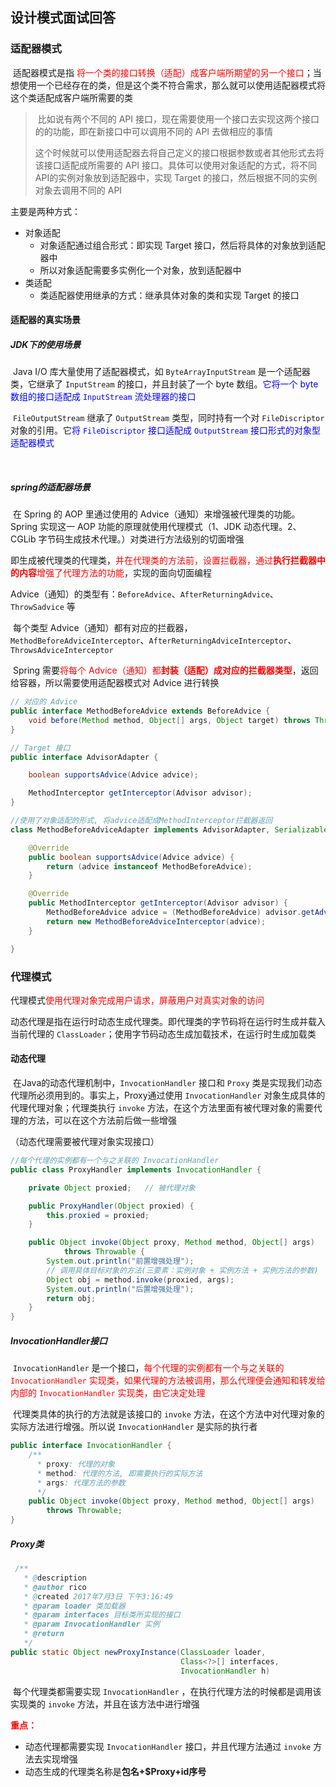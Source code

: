 ## 设计模式面试回答

### 适配器模式

​		适配器模式是指 <font color=red>将一个类的接口转换（适配）成客户端所期望的另一个接口</font>；当想使用一个已经存在的类，但是这个类不符合需求，那么就可以使用适配器模式将这个类适配成客户端所需要的类

> ​		比如说有两个不同的 API 接口，现在需要使用一个接口去实现这两个接口的的功能，即在新接口中可以调用不同的 API 去做相应的事情
>
> ​		这个时候就可以使用适配器去将自己定义的接口根据参数或者其他形式去将该接口适配成所需要的 API 接口。具体可以使用对象适配的方式，将不同API的实例对象放到适配器中，实现 Target 的接口，然后根据不同的实例对象去调用不同的 API 

主要是两种方式：

- 对象适配
  - 对象适配通过组合形式：即实现 Target 接口，然后将具体的对象放到适配器中
  - 所以对象适配需要多实例化一个对象，放到适配器中
- 类适配
  - 类适配器使用继承的方式：继承具体对象的类和实现 Target 的接口



#### 适配器的真实场景

##### JDK下的使用场景

​		Java I/O 库大量使用了适配器模式，如 `ByteArrayInputStream` 是一个适配器类，它继承了 `InputStream` 的接口，并且封装了一个 byte 数组。<font color=blue>它将一个 byte 数组的接口适配成 `InputStream` 流处理器的接口</font>

​		`FileOutputStream` 继承了 `OutputStream` 类型，同时持有一个对 `FileDiscriptor` 对象的引用。它<font color=blue>将 `FileDiscriptor` 接口适配成 `OutputStream` 接口形式的对象型适配器模式</font>

​		

##### spring的适配器场景

​		在 Spring 的 AOP 里通过使用的 Advice（通知）来增强被代理类的功能。Spring 实现这一 AOP 功能的原理就使用代理模式（1、JDK 动态代理。2、CGLib 字节码生成技术代理。）对类进行方法级别的切面增强

​		即生成被代理类的代理类，<font color=red>并在代理类的方法前，设置拦截器，通过**执行拦截器中的内容**增强了代理方法的功能</font>，实现的面向切面编程

​		Advice（通知）的类型有：`BeforeAdvice`、`AfterReturningAdvice`、`ThrowSadvice` 等

​		每个类型 Advice（通知）都有对应的拦截器，`MethodBeforeAdviceInterceptor`、`AfterReturningAdviceInterceptor`、`ThrowsAdviceInterceptor`

​		Spring 需要<font color=red>将每个 Advice（通知）都**封装（适配）成对应的拦截器类型**</font>，返回给容器，所以需要使用适配器模式对 Advice 进行转换

```java
// 对应的 Advice 
public interface MethodBeforeAdvice extends BeforeAdvice {
    void before(Method method, Object[] args, Object target) throws Throwable;
}

// Target 接口
public interface AdvisorAdapter {

    boolean supportsAdvice(Advice advice);

    MethodInterceptor getInterceptor(Advisor advisor);
}

//使用了对象适配的形式, 将advice适配成MethodInterceptor拦截器返回
class MethodBeforeAdviceAdapter implements AdvisorAdapter, Serializable {

    @Override
    public boolean supportsAdvice(Advice advice) {
        return (advice instanceof MethodBeforeAdvice);
    }

    @Override
    public MethodInterceptor getInterceptor(Advisor advisor) {
        MethodBeforeAdvice advice = (MethodBeforeAdvice) advisor.getAdvice();
        return new MethodBeforeAdviceInterceptor(advice);
    }

}
```



### 代理模式

​		代理模式<font color=red>使用代理对象完成用户请求，屏蔽用户对真实对象的访问</font>

​		动态代理是指在运行时动态生成代理类。即代理类的字节码将在运行时生成并载入当前代理的 `ClassLoader`；使用字节码动态生成加载技术，在运行时生成加载类

#### 动态代理

​		在Java的动态代理机制中，`InvocationHandler` 接口和 `Proxy` 类是实现我们动态代理所必须用到的。事实上，Proxy通过使用 `InvocationHandler` 对象生成具体的代理代理对象；代理类执行 `invoke` 方法，在这个方法里面有被代理对象的需要代理的方法，可以在这个方法前后做一些增强

（动态代理需要被代理对象实现接口）

```java
//每个代理的实例都有一个与之关联的 InvocationHandler
public class ProxyHandler implements InvocationHandler {

    private Object proxied;   // 被代理对象

    public ProxyHandler(Object proxied) {
        this.proxied = proxied;
    }

    public Object invoke(Object proxy, Method method, Object[] args)
            throws Throwable {
        System.out.println("前置增强处理");
        // 调用具体目标对象的方法(三要素：实例对象 + 实例方法 + 实例方法的参数)
        Object obj = method.invoke(proxied, args);
        System.out.println("后置增强处理");
        return obj;
    }
}
```

##### InvocationHandler接口

​		`InvocationHandler` 是一个接口，<font color=red>每个代理的实例都有一个与之关联的 `InvocationHandler` 实现类，如果代理的方法被调用，那么代理便会通知和转发给内部的 `InvocationHandler` 实现类，由它决定处理</font>

​		代理类具体的执行的方法就是该接口的 `invoke` 方法，在这个方法中对代理对象的实际方法进行增强。所以说 `InvocationHandler` 是实际的执行者

```java
public interface InvocationHandler {
	/**
	  * proxy: 代理的对象
	  * method: 代理的方法, 即需要执行的实际方法
	  * args: 代理方法的参数
	  */
    public Object invoke(Object proxy, Method method, Object[] args)
        throws Throwable;
}
```

##### Proxy类

```java
 /**     
   * @description 
   * @author rico       
   * @created 2017年7月3日 下午3:16:49     
   * @param loader 类加载器
   * @param interfaces 目标类所实现的接口
   * @param InvocationHandler 实例
   * @return     
   */
public static Object newProxyInstance(ClassLoader loader,
                                      Class<?>[] interfaces,
                                      InvocationHandler h)
```

​		每个代理类都需要实现 `InvocationHandler` ，在执行代理方法的时候都是调用该实现类的 `invoke` 方法，并且在该方法中进行增强

**<font color=red>重点：</font>**

- 动态代理都需要实现 `InvocationHandler` 接口，并且代理方法通过 `invoke` 方法去实现增强
- 动态生成的代理类名称是**包名+$Proxy+id序号**





